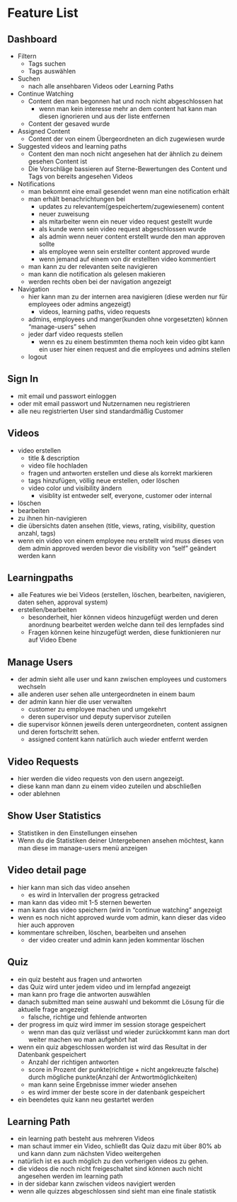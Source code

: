 # Feature List

## Dashboard

- Filtern
    - Tags suchen
    - Tags auswählen
- Suchen
    - nach alle ansehbaren Videos oder Learning Paths
- Continue Watching
    - Content den man begonnen hat und noch nicht abgeschlossen hat
        - wenn man kein interesse mehr an dem content hat kann man diesen ignorieren und aus der liste entfernen
    - Content der gesaved wurde
- Assigned Content
    - Content der von einem Übergeordneten an dich zugewiesen wurde
- Suggested videos and learning paths
    - Content den man noch nicht angesehen hat der ähnlich zu deinem gesehen Content ist
    - Die Vorschläge bassieren auf Sterne-Bewertungen des Content und Tags von bereits angesehen Videos
- Notifications
    - man bekommt eine email gesendet wenn man eine notification erhält
    - man erhält benachrichtungen bei
        - updates zu relevantem(gespeichertem/zugewiesenem) content
        - neuer zuweisung
        - als mitarbeiter wenn ein neuer video request gestellt wurde
        - als kunde wenn sein video request abgeschlossen wurde
        - als admin wenn neuer content erstellt wurde den man approven sollte
        - als employee wenn sein erstellter content approved wurde
        - wenn jemand auf einem von dir erstellten video kommentiert
    - man kann zu der relevanten seite navigieren
    - man kann die notification als gelesen makieren
    - werden rechts oben bei der navigation angezeigt
- Navigation
    - hier kann man zu der internen area navigieren (diese werden nur für employees oder admins angezeigt)
        - videos, learning paths, video requests
    - admins, employees und manger(kunden ohne vorgesetzten) können “manage-users” sehen
    - jeder darf video requests stellen
        - wenn es zu einem bestimmten thema noch kein video gibt kann ein user hier einen request and die employees und admins stellen
    - logout

## Sign In

- mit email und passwort einloggen
- oder mit email passwort und Nutzernamen neu registrieren
- alle neu registrierten User sind standardmäßig Customer

## Videos

- video erstellen
    - title & description
    - video file hochladen
    - fragen und antworten erstellen und diese als korrekt markieren
    - tags hinzufügen, völlig neue erstellen, oder löschen
    - video color und visibility ändern
        - visiblity ist entweder self, everyone, customer oder internal
- löschen
- bearbeiten
- zu ihnen hin-navigieren
- die übersichts daten ansehen (title, views, rating, visibility, question anzahl, tags)
- wenn ein video von einem employee  neu erstellt wird muss dieses von dem admin approved werden bevor die visibility von “self” geändert werden kann

## Learningpaths

- alle Features wie bei Videos (erstellen, löschen, bearbeiten, navigieren, daten sehen, approval system)
- erstellen/bearbeiten
    - besonderheit, hier können videos hinzugefügt werden und deren anordnung bearbeitet werden welche dann teil des lernpfades sind
    - Fragen können keine hinzugefügt werden, diese funktionieren nur auf Video Ebene

## Manage Users

- der admin sieht alle user und kann zwischen employees und customers wechseln
- alle anderen user sehen alle untergeordneten in einem baum
- der admin kann hier die user verwalten
    - customer zu employee machen und umgekehrt
    - deren supervisor und deputy supervisor zuteilen
- die supervisor können jeweils deren untergeordneten, content assignen und deren fortschritt sehen.
    - assigned content kann natürlich auch wieder entfernt werden

## Video Requests

- hier werden die video requests von den usern angezeigt.
- diese kann man dann zu einem video zuteilen und abschließen
- oder ablehnen

## Show User Statistics

- Statistiken in den Einstellungen einsehen
- Wenn du die Statistiken deiner Untergebenen ansehen möchtest, kann man diese im manage-users menü anzeigen

## Video detail page

- hier kann man sich das video ansehen
    - es wird in Intervallen der progress getracked
- man kann das video mit 1-5 sternen bewerten
- man kann das video speichern (wird in “continue watching” angezeigt
- wenn es noch nicht approved wurde vom admin, kann dieser das video hier auch approven
- kommentare schreiben, löschen, bearbeiten und ansehen
    - der video creater und admin kann jeden kommentar löschen

## Quiz

- ein quiz besteht aus fragen und antworten
- das Quiz wird unter jedem video und im lernpfad angezeigt
- man kann pro frage die antworten auswählen
- danach submitted man seine auswahl und bekommt die Lösung für die aktuelle frage angezeigt
    - falsche, richtige und fehlende antworten
- der progress im quiz wird immer im session storage gespeichert
    - wenn man das quiz verlässt und wieder zurückkommt kann man dort weiter machen wo man aufgehört hat
- wenn ein quiz abgeschlossen worden ist wird das Resultat in der Datenbank gespeichert
    - Anzahl der richtigen antworten
    - score in Prozent der punkte(richtige + nicht angekreuzte falsche) durch mögliche punkte(Anzahl der Antwortmöglichkeiten)
    - man kann seine Ergebnisse immer wieder ansehen
    - es wird immer der beste score in der datenbank gespeichert
- ein beendetes quiz kann neu gestartet werden

## Learning Path

- ein learning path besteht aus mehreren Videos
- man schaut immer ein Video, schließt das Quiz dazu mit über 80% ab und kann dann zum nächsten Video weitergehen
- natürlich ist es auch möglich zu den vorherigen videos zu gehen.
- die videos die noch nicht freigeschaltet sind können auch nicht angesehen werden im learning path
- in der sidebar kann zwischen videos navigiert werden
- wenn alle quizzes abgeschlossen sind sieht man eine finale statistik
